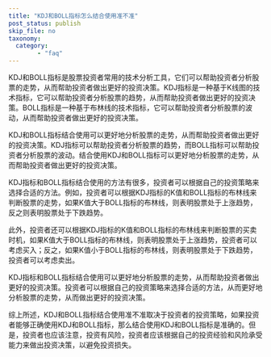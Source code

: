 ```yaml
---
title: "KDJ和BOLL指标怎么结合使用准不准"
post_status: publish
skip_file: no
taxonomy:
  category:
        - "faq"
---
```


KDJ和BOLL指标是股票投资者常用的技术分析工具，它们可以帮助投资者分析股票的走势，从而帮助投资者做出更好的投资决策。KDJ指标是一种基于K线图的技术指标，它可以帮助投资者分析股票的趋势，从而帮助投资者做出更好的投资决策。BOLL指标是一种基于布林线的技术指标，它可以帮助投资者分析股票的波动，从而帮助投资者做出更好的投资决策。

KDJ和BOLL指标结合使用可以更好地分析股票的走势，从而帮助投资者做出更好的投资决策。KDJ指标可以帮助投资者分析股票的趋势，而BOLL指标可以帮助投资者分析股票的波动。结合使用KDJ和BOLL指标可以更好地分析股票的走势，从而帮助投资者做出更好的投资决策。

KDJ指标和BOLL指标结合使用的方法有很多，投资者可以根据自己的投资策略来选择合适的方法。例如，投资者可以根据KDJ指标的K值和BOLL指标的布林线来判断股票的走势，如果K值大于BOLL指标的布林线，则表明股票处于上涨趋势，反之则表明股票处于下跌趋势。

此外，投资者还可以根据KDJ指标的K值和BOLL指标的布林线来判断股票的买卖时机，如果K值大于BOLL指标的布林线，则表明股票处于上涨趋势，投资者可以考虑买入；反之，如果K值小于BOLL指标的布林线，则表明股票处于下跌趋势，投资者可以考虑卖出。

KDJ指标和BOLL指标结合使用可以更好地分析股票的走势，从而帮助投资者做出更好的投资决策。投资者可以根据自己的投资策略来选择合适的方法，从而更好地分析股票的走势，从而做出更好的投资决策。

综上所述，KDJ和BOLL指标结合使用准不准取决于投资者的投资策略，如果投资者能够正确使用KDJ和BOLL指标，那么结合使用KDJ和BOLL指标是准确的。但是，投资者也应该注意，投资有风险，投资者应该根据自己的投资经验和风险承受能力来做出投资决策，以避免投资损失。
